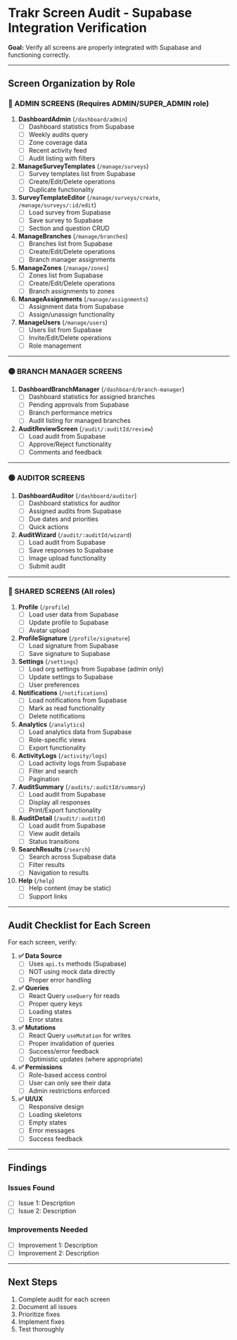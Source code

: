 # Trakr Screen Audit - Supabase Integration Verification

**Goal:** Verify all screens are properly integrated with Supabase and functioning correctly.

---

## **Screen Organization by Role**

### **🔴 ADMIN SCREENS** (Requires ADMIN/SUPER_ADMIN role)

1. **DashboardAdmin** (`/dashboard/admin`)
   - [ ] Dashboard statistics from Supabase
   - [ ] Weekly audits query
   - [ ] Zone coverage data
   - [ ] Recent activity feed
   - [ ] Audit listing with filters
   
2. **ManageSurveyTemplates** (`/manage/surveys`)
   - [ ] Survey templates list from Supabase
   - [ ] Create/Edit/Delete operations
   - [ ] Duplicate functionality
   
3. **SurveyTemplateEditor** (`/manage/surveys/create`, `/manage/surveys/:id/edit`)
   - [ ] Load survey from Supabase
   - [ ] Save survey to Supabase
   - [ ] Section and question CRUD
   
4. **ManageBranches** (`/manage/branches`)
   - [ ] Branches list from Supabase
   - [ ] Create/Edit/Delete operations
   - [ ] Branch manager assignments
   
5. **ManageZones** (`/manage/zones`)
   - [ ] Zones list from Supabase
   - [ ] Create/Edit/Delete operations
   - [ ] Branch assignments to zones
   
6. **ManageAssignments** (`/manage/assignments`)
   - [ ] Assignment data from Supabase
   - [ ] Assign/unassign functionality
   
7. **ManageUsers** (`/manage/users`)
   - [ ] Users list from Supabase
   - [ ] Invite/Edit/Delete operations
   - [ ] Role management

---

### **🟡 BRANCH MANAGER SCREENS**

1. **DashboardBranchManager** (`/dashboard/branch-manager`)
   - [ ] Dashboard statistics for assigned branches
   - [ ] Pending approvals from Supabase
   - [ ] Branch performance metrics
   - [ ] Audit listing for managed branches

2. **AuditReviewScreen** (`/audit/:auditId/review`)
   - [ ] Load audit from Supabase
   - [ ] Approve/Reject functionality
   - [ ] Comments and feedback

---

### **🟢 AUDITOR SCREENS**

1. **DashboardAuditor** (`/dashboard/auditor`)
   - [ ] Dashboard statistics for auditor
   - [ ] Assigned audits from Supabase
   - [ ] Due dates and priorities
   - [ ] Quick actions

2. **AuditWizard** (`/audit/:auditId/wizard`)
   - [ ] Load audit from Supabase
   - [ ] Save responses to Supabase
   - [ ] Image upload functionality
   - [ ] Submit audit

---

### **🔵 SHARED SCREENS** (All roles)

1. **Profile** (`/profile`)
   - [ ] Load user data from Supabase
   - [ ] Update profile to Supabase
   - [ ] Avatar upload

2. **ProfileSignature** (`/profile/signature`)
   - [ ] Load signature from Supabase
   - [ ] Save signature to Supabase

3. **Settings** (`/settings`)
   - [ ] Load org settings from Supabase (admin only)
   - [ ] Update settings to Supabase
   - [ ] User preferences

4. **Notifications** (`/notifications`)
   - [ ] Load notifications from Supabase
   - [ ] Mark as read functionality
   - [ ] Delete notifications

5. **Analytics** (`/analytics`)
   - [ ] Load analytics data from Supabase
   - [ ] Role-specific views
   - [ ] Export functionality

6. **ActivityLogs** (`/activity/logs`)
   - [ ] Load activity logs from Supabase
   - [ ] Filter and search
   - [ ] Pagination

7. **AuditSummary** (`/audits/:auditId/summary`)
   - [ ] Load audit from Supabase
   - [ ] Display all responses
   - [ ] Print/Export functionality

8. **AuditDetail** (`/audit/:auditId`)
   - [ ] Load audit from Supabase
   - [ ] View audit details
   - [ ] Status transitions

9. **SearchResults** (`/search`)
   - [ ] Search across Supabase data
   - [ ] Filter results
   - [ ] Navigation to results

10. **Help** (`/help`)
    - [ ] Help content (may be static)
    - [ ] Support links

---

## **Audit Checklist for Each Screen**

For each screen, verify:

1. **✅ Data Source**
   - [ ] Uses `api.ts` methods (Supabase)
   - [ ] NOT using mock data directly
   - [ ] Proper error handling

2. **✅ Queries**
   - [ ] React Query `useQuery` for reads
   - [ ] Proper query keys
   - [ ] Loading states
   - [ ] Error states

3. **✅ Mutations**
   - [ ] React Query `useMutation` for writes
   - [ ] Proper invalidation of queries
   - [ ] Success/error feedback
   - [ ] Optimistic updates (where appropriate)

4. **✅ Permissions**
   - [ ] Role-based access control
   - [ ] User can only see their data
   - [ ] Admin restrictions enforced

5. **✅ UI/UX**
   - [ ] Responsive design
   - [ ] Loading skeletons
   - [ ] Empty states
   - [ ] Error messages
   - [ ] Success feedback

---

## **Findings**

### **Issues Found**
- [ ] Issue 1: Description
- [ ] Issue 2: Description

### **Improvements Needed**
- [ ] Improvement 1: Description
- [ ] Improvement 2: Description

---

## **Next Steps**
1. Complete audit for each screen
2. Document all issues
3. Prioritize fixes
4. Implement fixes
5. Test thoroughly
